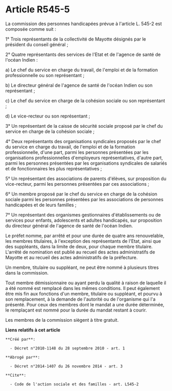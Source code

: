 # Article R545-5

La commission des personnes handicapées prévue à l'article L. 545-2 est composée comme suit : 

1° Trois représentants de la collectivité de Mayotte désignés par le président du conseil général ; 

2° Quatre représentants des services de l'Etat et de l'agence de santé de l'océan Indien : 

a) Le chef du service en charge du travail, de l'emploi et de la formation professionnelle ou son représentant ; 

b) Le directeur général de l'agence de santé de l'océan Indien ou son représentant ; 

c) Le chef du service en charge de la cohésion sociale ou son représentant ; 

d) Le vice-recteur ou son représentant ; 

3° Un représentant de la caisse de sécurité sociale proposé par le chef du service en charge de la cohésion sociale ; 

4° Deux représentants des organisations syndicales proposés par le chef du service en charge du travail, de l'emploi et de la
formation professionnelle, d'une part, parmi les personnes présentées par les organisations professionnelles d'employeurs
représentatives, d'autre part, parmi les personnes présentées par les organisations syndicales de salariés et de
fonctionnaires les plus représentatives ; 

5° Un représentant des associations de parents d'élèves, sur proposition du vice-recteur, parmi les personnes présentées par
ces associations ; 

6° Un membre proposé par le chef du service en charge de la cohésion sociale parmi les personnes présentées par les
associations de personnes handicapées et de leurs familles ; 

7° Un représentant des organismes gestionnaires d'établissements ou de services pour enfants, adolescents et adultes
handicapés, sur proposition du directeur général de l'agence de santé de l'océan Indien. 

Le préfet nomme, par arrêté et pour une durée de quatre ans renouvelable, les membres titulaires, à l'exception des
représentants de l'Etat, ainsi que des suppléants, dans la limite de deux, pour chaque membre titulaire. L'arrêté de
nomination est publié au recueil des actes administratifs de Mayotte et au recueil des actes administratifs de la
préfecture. 

Un membre, titulaire ou suppléant, ne peut être nommé à plusieurs titres dans la commission. 

Tout membre démissionnaire ou ayant perdu la qualité à raison de laquelle il a été nommé est remplacé dans les mêmes
conditions. Il peut également être mis fin aux fonctions d'un membre, titulaire ou suppléant, et pourvu à son remplacement, à
la demande de l'autorité ou de l'organisme qui l'a présenté. Pour ceux des membres dont le mandat a une durée déterminée, le
remplaçant est nommé pour la durée du mandat restant à courir. 

Les membres de la commission siègent à titre gratuit.

**Liens relatifs à cet article**

	**Créé par**:

	  - Décret n°2010-1148 du 28 septembre 2010 - art. 1

	**Abrogé par**:

	  - Décret n°2014-1407 du 26 novembre 2014 - art. 3

	**Cite**:

	  - Code de l'action sociale et des familles - art. L545-2
